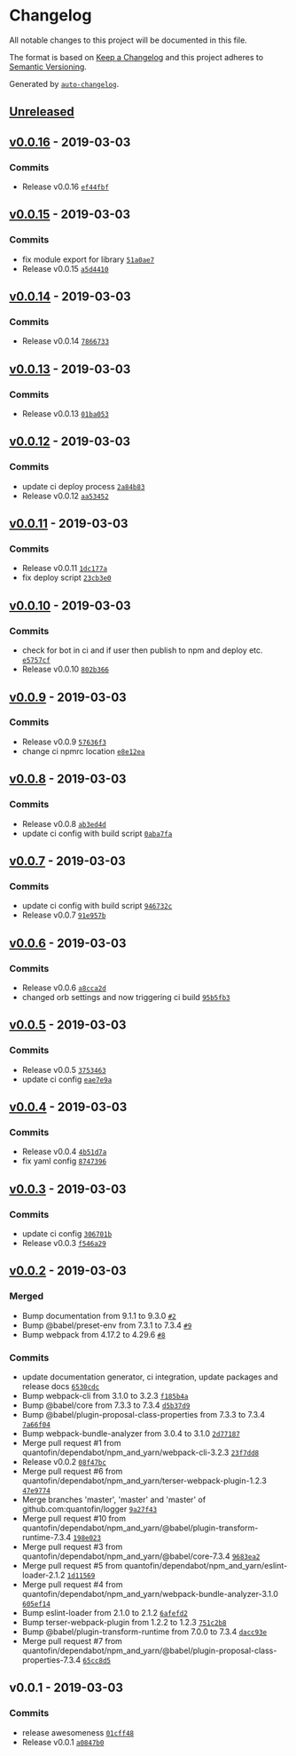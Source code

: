 # Changelog

All notable changes to this project will be documented in this file.

The format is based on [Keep a Changelog](http://keepachangelog.com/en/1.0.0/)
and this project adheres to [Semantic Versioning](http://semver.org/spec/v2.0.0.html).

Generated by [`auto-changelog`](https://github.com/CookPete/auto-changelog).

## [Unreleased](https://github.com/quantofin/logger/compare/v0.0.16...HEAD)

## [v0.0.16](https://github.com/quantofin/logger/compare/v0.0.15...v0.0.16) - 2019-03-03

### Commits

- Release v0.0.16 [`ef44fbf`](https://github.com/quantofin/logger/commit/ef44fbf90e66b5eaa3fac91815572aff657889c5)

## [v0.0.15](https://github.com/quantofin/logger/compare/v0.0.14...v0.0.15) - 2019-03-03

### Commits

- fix module export for library [`51a0ae7`](https://github.com/quantofin/logger/commit/51a0ae7ad132d804aece9ae55c9fba53349a022d)
- Release v0.0.15 [`a5d4410`](https://github.com/quantofin/logger/commit/a5d44103c141ecb5f26c727189d0eb6b863939cf)

## [v0.0.14](https://github.com/quantofin/logger/compare/v0.0.13...v0.0.14) - 2019-03-03

### Commits

- Release v0.0.14 [`7866733`](https://github.com/quantofin/logger/commit/7866733117a7d4f8d1af5a3aade95bbee834b9b6)

## [v0.0.13](https://github.com/quantofin/logger/compare/v0.0.12...v0.0.13) - 2019-03-03

### Commits

- Release v0.0.13 [`01ba053`](https://github.com/quantofin/logger/commit/01ba0530470838a58f64dd911ac075c46cfdccae)

## [v0.0.12](https://github.com/quantofin/logger/compare/v0.0.11...v0.0.12) - 2019-03-03

### Commits

- update ci deploy process [`2a84b83`](https://github.com/quantofin/logger/commit/2a84b83a6904af52a70f08b780aa9fbe14152718)
- Release v0.0.12 [`aa53452`](https://github.com/quantofin/logger/commit/aa5345292a5b7a28bb72ef6a487c5684c3d891f7)

## [v0.0.11](https://github.com/quantofin/logger/compare/v0.0.10...v0.0.11) - 2019-03-03

### Commits

- Release v0.0.11 [`1dc177a`](https://github.com/quantofin/logger/commit/1dc177a9052f12a0b15719deae8a98f3448e07a8)
- fix deploy script [`23cb3e0`](https://github.com/quantofin/logger/commit/23cb3e07359cc12574bf0adb8f00319b6aebde3a)

## [v0.0.10](https://github.com/quantofin/logger/compare/v0.0.9...v0.0.10) - 2019-03-03

### Commits

- check for bot in ci and if user then publish to npm and deploy etc. [`e5757cf`](https://github.com/quantofin/logger/commit/e5757cf9f71bd45f0e3f4a4d3cd5aa05b228d9cf)
- Release v0.0.10 [`802b366`](https://github.com/quantofin/logger/commit/802b366aca75af0e01aa984340dc6781de68cec2)

## [v0.0.9](https://github.com/quantofin/logger/compare/v0.0.8...v0.0.9) - 2019-03-03

### Commits

- Release v0.0.9 [`57636f3`](https://github.com/quantofin/logger/commit/57636f391a1728ebfda2197c1b99b4bdaadd7cdb)
- change ci npmrc location [`e8e12ea`](https://github.com/quantofin/logger/commit/e8e12eac4ff83a3342749032fb8157051a771eef)

## [v0.0.8](https://github.com/quantofin/logger/compare/v0.0.7...v0.0.8) - 2019-03-03

### Commits

- Release v0.0.8 [`ab3ed4d`](https://github.com/quantofin/logger/commit/ab3ed4d5493da6a320fe6c875fa6f15830d5f1cd)
- update ci config with build script [`0aba7fa`](https://github.com/quantofin/logger/commit/0aba7fa9637011e941c21fd723b1f53c365ac0f2)

## [v0.0.7](https://github.com/quantofin/logger/compare/v0.0.6...v0.0.7) - 2019-03-03

### Commits

- update ci config with build script [`946732c`](https://github.com/quantofin/logger/commit/946732c01af3a4ef0bdca7b43702e76b958ca70f)
- Release v0.0.7 [`91e957b`](https://github.com/quantofin/logger/commit/91e957b8c606d2d8ae47ac071d532fa2a0b674bb)

## [v0.0.6](https://github.com/quantofin/logger/compare/v0.0.5...v0.0.6) - 2019-03-03

### Commits

- Release v0.0.6 [`a8cca2d`](https://github.com/quantofin/logger/commit/a8cca2d44f75946af6ce9e9ef6b147e43cb3072c)
- changed orb settings and now triggering ci build [`95b5fb3`](https://github.com/quantofin/logger/commit/95b5fb34f25ff04fffbbabb6f6ce5de66e19a8c8)

## [v0.0.5](https://github.com/quantofin/logger/compare/v0.0.4...v0.0.5) - 2019-03-03

### Commits

- Release v0.0.5 [`3753463`](https://github.com/quantofin/logger/commit/37534631de278373c1f9f7125fb41a17f5a91013)
- update ci config [`eae7e9a`](https://github.com/quantofin/logger/commit/eae7e9a0cd9c3c0373010b7359fa614b8dbaf8c1)

## [v0.0.4](https://github.com/quantofin/logger/compare/v0.0.3...v0.0.4) - 2019-03-03

### Commits

- Release v0.0.4 [`4b51d7a`](https://github.com/quantofin/logger/commit/4b51d7a680ce23deeda370798c2ef37f945c4348)
- fix yaml config [`8747396`](https://github.com/quantofin/logger/commit/87473962eae0486921ca7d09cbc47d268c741d10)

## [v0.0.3](https://github.com/quantofin/logger/compare/v0.0.2...v0.0.3) - 2019-03-03

### Commits

- update ci config [`306701b`](https://github.com/quantofin/logger/commit/306701bd99b49781fdd8bcfded96a3667842b53b)
- Release v0.0.3 [`f546a29`](https://github.com/quantofin/logger/commit/f546a29675c1ccb7eb4eced68f80433124355396)

## [v0.0.2](https://github.com/quantofin/logger/compare/v0.0.1...v0.0.2) - 2019-03-03

### Merged

- Bump documentation from 9.1.1 to 9.3.0 [`#2`](https://github.com/quantofin/logger/pull/2)
- Bump @babel/preset-env from 7.3.1 to 7.3.4 [`#9`](https://github.com/quantofin/logger/pull/9)
- Bump webpack from 4.17.2 to 4.29.6 [`#8`](https://github.com/quantofin/logger/pull/8)

### Commits

- update documentation generator, ci integration, update packages and release docs [`6530cdc`](https://github.com/quantofin/logger/commit/6530cdc3726963a336588a43cb9a90ea56065439)
- Bump webpack-cli from 3.1.0 to 3.2.3 [`f185b4a`](https://github.com/quantofin/logger/commit/f185b4a93bed40e4550503050501e7b33358bbd6)
- Bump @babel/core from 7.3.3 to 7.3.4 [`d5b37d9`](https://github.com/quantofin/logger/commit/d5b37d9a412c257cfc14af0e6fc6fc424f53f0ed)
- Bump @babel/plugin-proposal-class-properties from 7.3.3 to 7.3.4 [`7a66f04`](https://github.com/quantofin/logger/commit/7a66f04e302bab06e18cab85ab3b9f23a51aa857)
- Bump webpack-bundle-analyzer from 3.0.4 to 3.1.0 [`2d77187`](https://github.com/quantofin/logger/commit/2d771879791a489f7b79de1359652ab8b96a85c2)
- Merge pull request #1 from quantofin/dependabot/npm_and_yarn/webpack-cli-3.2.3 [`23f7dd8`](https://github.com/quantofin/logger/commit/23f7dd8304263da6aa7fe74020abad67534a2d4d)
- Release v0.0.2 [`08f47bc`](https://github.com/quantofin/logger/commit/08f47bc7fe627e4d1e8456044935394a59bccb7e)
- Merge pull request #6 from quantofin/dependabot/npm_and_yarn/terser-webpack-plugin-1.2.3 [`47e9774`](https://github.com/quantofin/logger/commit/47e97743e97e08513e6e8256b00210341bb57b58)
- Merge branches 'master', 'master' and 'master' of github.com:quantofin/logger [`9a27f43`](https://github.com/quantofin/logger/commit/9a27f430d0905a5dd88232bdf8dcc8e7ce6369e0)
- Merge pull request #10 from quantofin/dependabot/npm_and_yarn/@babel/plugin-transform-runtime-7.3.4 [`198e023`](https://github.com/quantofin/logger/commit/198e0235c04a3682cca2329896db6bb66384d92a)
- Merge pull request #3 from quantofin/dependabot/npm_and_yarn/@babel/core-7.3.4 [`9683ea2`](https://github.com/quantofin/logger/commit/9683ea27b671d9c96fa734ed334a14b251aab043)
- Merge pull request #5 from quantofin/dependabot/npm_and_yarn/eslint-loader-2.1.2 [`1d11569`](https://github.com/quantofin/logger/commit/1d11569a0e0c41c59aa18588611196a7a13e7fab)
- Merge pull request #4 from quantofin/dependabot/npm_and_yarn/webpack-bundle-analyzer-3.1.0 [`605ef14`](https://github.com/quantofin/logger/commit/605ef14123d87449b275d335abe062d579658e30)
- Bump eslint-loader from 2.1.0 to 2.1.2 [`6afefd2`](https://github.com/quantofin/logger/commit/6afefd26541c5b25797e52b6671a6d325f3e9a12)
- Bump terser-webpack-plugin from 1.2.2 to 1.2.3 [`751c2b8`](https://github.com/quantofin/logger/commit/751c2b8748c243f09ba1d37586879c14461e9e80)
- Bump @babel/plugin-transform-runtime from 7.0.0 to 7.3.4 [`dacc93e`](https://github.com/quantofin/logger/commit/dacc93eed59a9599ccbfce34363569345e3bb737)
- Merge pull request #7 from quantofin/dependabot/npm_and_yarn/@babel/plugin-proposal-class-properties-7.3.4 [`65cc8d5`](https://github.com/quantofin/logger/commit/65cc8d54faab9bc28d202b53930512239e179a25)

## v0.0.1 - 2019-03-03

### Commits

- release awesomeness [`01cff48`](https://github.com/quantofin/logger/commit/01cff48ec367c9ed1eaf0ac3b8b87dccdcfe3c15)
- Release v0.0.1 [`a0847b0`](https://github.com/quantofin/logger/commit/a0847b03f936bbd451aeb8ca8db5c91461dec887)
